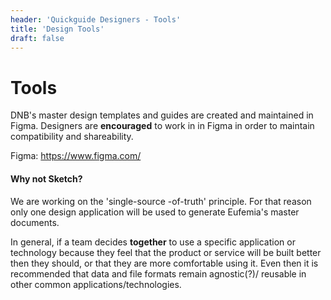 ```yaml
---
header: 'Quickguide Designers - Tools'
title: 'Design Tools'
draft: false
---
```


# Tools

DNB's master design templates and guides are created and maintained in Figma.
Designers are **encouraged** to work in in Figma in order to maintain compatibility and shareability.

Figma: https://www.figma.com/

#### Why not Sketch?

We are working on the 'single-source -of-truth' principle. For that reason only one design application will be used to generate Eufemia's master documents.

In general, if a team decides **together** to use a specific application or technology because they feel that the product or service will be built better then they should, or that they are more comfortable using it. Even then it is recommended that data and file formats remain agnostic(?)/ reusable in other common applications/technologies.
